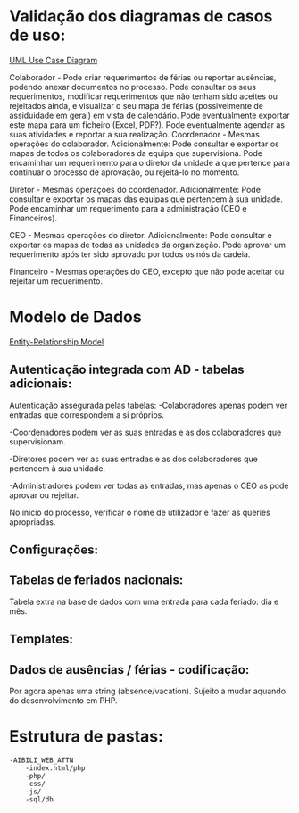 # Validação dos diagramas de casos de uso:
[UML Use Case Diagram](https://www.lucidchart.com/documents/edit/a3c0dfd0-8d7e-418e-a441-6910246505de/0)

Colaborador - Pode criar requerimentos de férias ou reportar ausências, podendo anexar documentos no processo. Pode
				  consultar os seus requerimentos, modificar requerimentos que não tenham sido aceites ou rejeitados ainda, e
				  visualizar o seu mapa de férias (possivelmente de assiduidade em geral) em vista de calendário. Pode eventualmente
				  exportar este mapa para um ficheiro (Excel, PDF?).
				  Pode eventualmente agendar as suas atividades e reportar a sua realização.
Coordenador - Mesmas operações do colaborador. Adicionalmente:
				  Pode consultar e exportar os mapas de todos os colaboradores da equipa que supervisiona.
				  Pode encaminhar um requerimento para o diretor da unidade a que pertence para continuar o processo de
				  aprovação, ou rejeitá-lo no momento.

Diretor - Mesmas operações do coordenador. Adicionalmente:
			  Pode consultar e exportar os mapas das equipas que pertencem à sua unidade.
			  Pode encaminhar um requerimento para a administração (CEO e Financeiros).

CEO - Mesmas operações do diretor. Adicionalmente:
		  Pode consultar e exportar os mapas de todas as unidades da organização.
		  Pode aprovar um requerimento após ter sido aprovado por todos os nós da cadeia.

Financeiro - Mesmas operações do CEO, excepto que não pode aceitar ou rejeitar um requerimento.




# Modelo de Dados
[Entity-Relationship Model](https://www.lucidchart.com/documents/edit/a3c0dfd0-8d7e-418e-a441-6910246505de/0)

## Autenticação integrada com AD - tabelas adicionais:

Autenticação assegurada pelas tabelas:
-Colaboradores apenas podem ver entradas que correspondem a si próprios. 

-Coordenadores podem ver as suas entradas e as dos colaboradores que supervisionam.

-Diretores podem ver as suas entradas e as dos colaboradores que pertencem à sua unidade.

-Administradores podem ver todas as entradas, mas apenas o CEO as pode aprovar ou rejeitar.

No início do processo, verificar o nome de utilizador e fazer as queries apropriadas.

## Configurações:

## Tabelas de feriados nacionais:
Tabela extra na base de dados com uma entrada para cada feriado: dia e mês.

## Templates:

## Dados de ausências / férias - codificação:
Por agora apenas uma string (absence/vacation). Sujeito a mudar aquando do desenvolvimento em PHP.

# Estrutura de pastas:
	-AIBILI_WEB_ATTN
		-index.html/php
		-php/
		-css/
		-js/
		-sql/db



